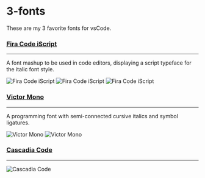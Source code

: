 # 3-fonts
These are my 3 favorite fonts for vsCode.


### [Fira Code iScript](https://github.com/kencrocken/FiraCodeiScript/blob/master/README.md)
***
A font mashup to be used in code editors, displaying a script typeface for the italic font style.

![Fira Code iScript](https://i.ibb.co/zXMhksQ/30752845-8c8484ce-9f8b-11e7-9df1-1d171b8d5e66.png)
![Fira Code iScript](https://i.ibb.co/wB6rgmr/30752894-b5ff4b4a-9f8b-11e7-9908-969829409d08.png)
![Fira Code iScript](https://i.ibb.co/6w9MbBr/30753423-41be3e06-9f8d-11e7-930d-9cfdb5b5ee60.png)

### [Victor Mono](https://github.com/rubjo/victor-mono/blob/master/README.md)
***
A programming font with semi-connected cursive italics and symbol ligatures.

![Victor Mono](https://i.ibb.co/X71zJ5S/code-sample.png)
![Victor Mono](https://i.ibb.co/7vqb3L9/specimens-cropped.png)

### [Cascadia Code](https://github.com/microsoft/cascadia-code/blob/main/README.md)
***
![Cascadia Code](https://i.ibb.co/VpYQkm8/cascadia-code-characters.png)
